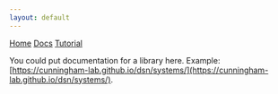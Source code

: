 ```yaml
---
layout: default
---
```


<script src='https://cdnjs.cloudflare.com/ajax/libs/mathjax/2.7.5/latest.js?config=TeX-MML-AM_CHTML' async></script>

<div class="topnav">
  <a href="../git_template/">Home</a>
  <a class="active" href="#">Docs</a>
  <a href="page3">Tutorial</a>
</div>

You could put documentation for a library here. Example: [https://cunningham-lab.github.io/dsn/systems/](https://cunningham-lab.github.io/dsn/systems/).
